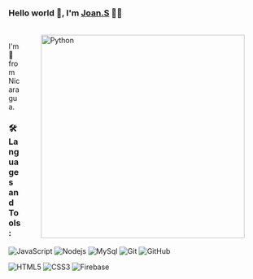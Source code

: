 

### Hello world 👋, I'm [Joan.S](https://github.com/JoanAlvarado040700) 👨‍💻

<br/>

  <img align="right" height="400px" style="margin-right:40px; margin-left:40px" alt="Python" src="https://media.giphy.com/media/KAq5w47R9rmTuvWOWa/giphy.gif" />
<p>
I'm  🚀 from Nicaragua.
<br/>


### 🛠️ Languages and Tools:

![JavaScript](https://img.shields.io/badge/-JavaScript-black?style=flat-square&logo=javascript)
![Nodejs](https://img.shields.io/badge/-Nodejs-black?style=flat-square&logo=Node.js)
![MySql](https://img.shields.io/badge/-MySql-black?style=flat-square&logo=mysql)
![Git](https://img.shields.io/badge/-Git-black?style=flat-square&logo=git)
![GitHub](https://img.shields.io/badge/-GitHub-black?style=flat-square&logo=github)

![HTML5](https://img.shields.io/badge/-HTML5-black?style=flat-square&logo=html5&logoColor=white)
![CSS3](https://img.shields.io/badge/-CSS3-black?style=flat-square&logo=css3)
![Firebase](https://img.shields.io/badge/-Firebase-black?style=flat-square&logo=Firebase)




<!---
JoanAlvarado040700/JoanAlvarado040700 is a ✨ special ✨ repository because its `README.md` (this file) appears on your GitHub profile.
You can click the Preview link to take a look at your changes.
--->
